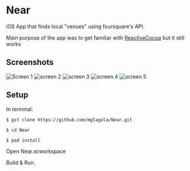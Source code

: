 # Near
iOS App that finds local "venues" using foursquare's API.

Main purpose of the app was to get familiar with [ReactiveCocoa](https://github.com/ReactiveCocoa/ReactiveCocoa) but it still works

## Screenshots
![Screen 1](https://raw.github.com/mglagola/Near/master/Screenshots/screen1.png)
![screen 2](https://raw.github.com/mglagola/Near/master/Screenshots/screen2.png)
![screen 3](https://raw.github.com/mglagola/Near/master/Screenshots/screen3.png)
![screen 4](https://raw.github.com/mglagola/Near/master/Screenshots/screen4.png)
![screen 5](https://raw.github.com/mglagola/Near/master/Screenshots/screen5.png)


## Setup
In terminal:
```
$ git clone https://github.com/mglagola/Near.git
```
```
$ cd Near
```
```
$ pod install
```
Open Near.xcworkspace

Build & Run.

